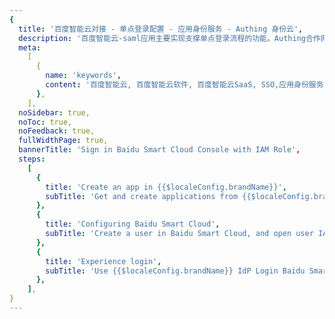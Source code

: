 ```yaml
---
{
  title: '百度智能云对接 - 单点登录配置 - 应用身份服务 - Authing 身份云',
  description: '百度智能云-saml应用主要实现支撑单点登录流程的功能。Authing合作网络提供 百度智能云对接，单点登录，SSO，实现应用的快捷登录、免密登录，提升员工办公体验、增强用户体验，增强企业数字化服务水平。',
  meta:
    [
      {
        name: 'keywords',
        content: '百度智能云, 百度智能云软件, 百度智能云SaaS, SSO,应用身份服务,单点登录配置,Authing身份云',
      },
    ],
  noSidebar: true,
  noToc: true,
  noFeedback: true,
  fullWidthPage: true,
  bannerTitle: 'Sign in Baidu Smart Cloud Console with IAM Role',
  steps:
    [
      {
        title: 'Create an app in {{$localeConfig.brandName}}',
        subTitle: 'Get and create applications from {{$localeConfig.brandName}} application',
      },
      {
        title: 'Configuring Baidu Smart Cloud',
        subTitle: 'Create a user in Baidu Smart Cloud, and open user IAM joint certification',
      },
      {
        title: 'Experience login',
        subTitle: 'Use {{$localeConfig.brandName}} IdP Login Baidu Smart Cloud',
      },
    ],
}
---
```


<IntegrationDetail backLink="/en/integration/"/>
